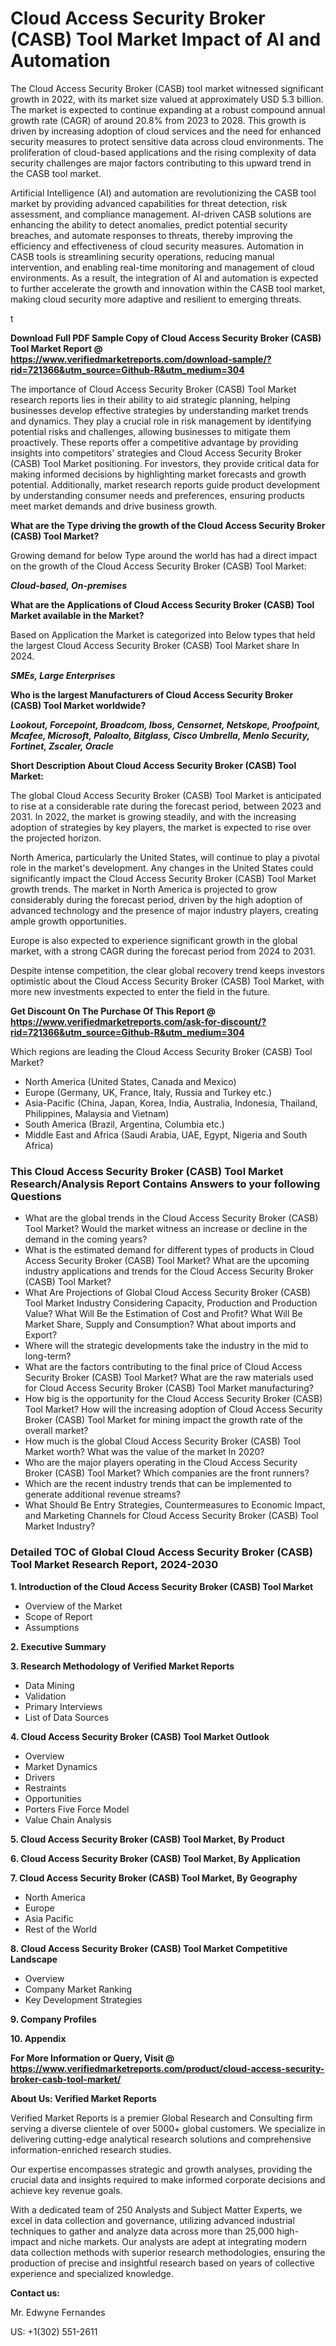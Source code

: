 <meta name="title" content="Global Cloud Access Security Broker (CASB) Tool Market Impact of AI and Automation"><meta name="description" content="The Cloud Access Security Broker (CASB) tool market witnessed significant growth in 2022, with its market size valued at approximately USD 5.3 billion. The market is e"><meta name="title" content="Cloud Access Security Broker (CASB) Tool Market Size, Share, Scope, Trends, Growth, Opportunities, Analysis, Forecast"><h1>Cloud Access Security Broker (CASB) Tool Market Impact of AI and Automation</h1><p>The Cloud Access Security Broker (CASB) tool market witnessed significant growth in 2022, with its market size valued at approximately USD 5.3 billion. The market is expected to continue expanding at a robust compound annual growth rate (CAGR) of around 20.8% from 2023 to 2028. This growth is driven by increasing adoption of cloud services and the need for enhanced security measures to protect sensitive data across cloud environments. The proliferation of cloud-based applications and the rising complexity of data security challenges are major factors contributing to this upward trend in the CASB tool market.</p><p>Artificial Intelligence (AI) and automation are revolutionizing the CASB tool market by providing advanced capabilities for threat detection, risk assessment, and compliance management. AI-driven CASB solutions are enhancing the ability to detect anomalies, predict potential security breaches, and automate responses to threats, thereby improving the efficiency and effectiveness of cloud security measures. Automation in CASB tools is streamlining security operations, reducing manual intervention, and enabling real-time monitoring and management of cloud environments. As a result, the integration of AI and automation is expected to further accelerate the growth and innovation within the CASB tool market, making cloud security more adaptive and resilient to emerging threats.</p>t</p><p id="" class=""><strong>Download Full PDF Sample Copy of Cloud Access Security Broker (CASB) Tool Market Report @ <a href="https://www.verifiedmarketreports.com/download-sample/?rid=721366&utm_source=Github-R&utm_medium=304" target="_blank">https://www.verifiedmarketreports.com/download-sample/?rid=721366&utm_source=Github-R&utm_medium=304</a></strong></p><p>The importance of&nbsp;Cloud Access Security Broker (CASB) Tool Market research reports lies in their ability to aid strategic planning, helping businesses develop effective strategies by understanding market trends and dynamics. They play a crucial role in risk management by identifying potential risks and challenges, allowing businesses to mitigate them proactively. These reports offer a competitive advantage by providing insights into competitors' strategies and Cloud Access Security Broker (CASB) Tool Market positioning. For investors, they provide critical data for making informed decisions by highlighting market forecasts and growth potential. Additionally, market research reports guide product development by understanding consumer needs and preferences, ensuring products meet market demands and drive business growth.</p><p><strong>What are the&nbsp;Type driving the growth of the Cloud Access Security Broker (CASB) Tool Market?</strong></p><p id="" class="">Growing demand for below Type around the world has had a direct impact on the growth of the Cloud Access Security Broker (CASB) Tool Market:</p><em><strong>Cloud-based, On-premises</strong></em></p><strong>What are the&nbsp;Applications&nbsp;of Cloud Access Security Broker (CASB) Tool Market available in the Market?</strong></p><p id="" class="">Based on Application the Market is categorized into Below types that held the largest Cloud Access Security Broker (CASB) Tool Market share In 2024.</p><em><strong>SMEs, Large Enterprises</strong></em></p><strong>Who is the largest Manufacturers of Cloud Access Security Broker (CASB) Tool Market worldwide?</strong></p><p><em><strong>Lookout, Forcepoint, Broadcom, Iboss, Censornet, Netskope, Proofpoint, Mcafee, Microsoft, Paloalto, Bitglass, Cisco Umbrella, Menlo Security, Fortinet, Zscaler, Oracle</strong></em></p><p id="" class=""><strong>Short Description About Cloud Access Security Broker (CASB) Tool Market:</strong></p><p>The global Cloud Access Security Broker (CASB) Tool Market is anticipated to rise at a considerable rate during the forecast period, between 2023 and 2031. In 2022, the market is growing steadily, and with the increasing adoption of strategies by key players, the market is expected to rise over the projected horizon.</p><p>North America, particularly the United States, will continue to play a pivotal role in the market's development. Any changes in the United States could significantly impact the Cloud Access Security Broker (CASB) Tool Market growth trends. The market in North America is projected to grow considerably during the forecast period, driven by the high adoption of advanced technology and the presence of major industry players, creating ample growth opportunities.</p><p>Europe is also expected to experience significant growth in the global market, with a strong CAGR during the forecast period from 2024 to 2031.</p><p>Despite intense competition, the clear global recovery trend keeps investors optimistic about the Cloud Access Security Broker (CASB) Tool Market, with more new investments expected to enter the field in the future.</p><p id="" class=""><strong>Get Discount On The Purchase Of This Report @ <a href="https://www.verifiedmarketreports.com/ask-for-discount/?rid=721366&utm_source=Github-R&utm_medium=304" target="_blank">https://www.verifiedmarketreports.com/ask-for-discount/?rid=721366&utm_source=Github-R&utm_medium=304</a></strong></p>Which regions are leading the Cloud Access Security Broker (CASB) Tool Market?</p><ul><li>North America (United States, Canada and Mexico)</li><li>Europe (Germany, UK, France, Italy, Russia and Turkey etc.)</li><li>Asia-Pacific (China, Japan, Korea, India, Australia, Indonesia, Thailand, Philippines, Malaysia and Vietnam)</li><li>South America (Brazil, Argentina, Columbia etc.)</li><li>Middle East and Africa (Saudi Arabia, UAE, Egypt, Nigeria and South Africa)</li></ul><h3 id="" class="">This Cloud Access Security Broker (CASB) Tool Market Research/Analysis Report Contains Answers to your following Questions</h3><ul><li>What are the global trends in the Cloud Access Security Broker (CASB) Tool Market? Would the market witness an increase or decline in the demand in the coming years?</li><li>What is the estimated demand for different types of products in Cloud Access Security Broker (CASB) Tool Market? What are the upcoming industry applications and trends for the Cloud Access Security Broker (CASB) Tool Market?</li><li>What Are Projections of Global Cloud Access Security Broker (CASB) Tool Market Industry Considering Capacity, Production and Production Value? What Will Be the Estimation of Cost and Profit? What Will Be Market Share, Supply and Consumption? What about imports and Export?</li><li>Where will the strategic developments take the industry in the mid to long-term?</li><li>What are the factors contributing to the final price of Cloud Access Security Broker (CASB) Tool Market? What are the raw materials used for Cloud Access Security Broker (CASB) Tool Market manufacturing?</li><li>How big is the opportunity for the Cloud Access Security Broker (CASB) Tool Market? How will the increasing adoption of Cloud Access Security Broker (CASB) Tool Market for mining impact the growth rate of the overall market?</li><li>How much is the global Cloud Access Security Broker (CASB) Tool Market worth? What was the value of the market In 2020?</li><li>Who are the major players operating in the Cloud Access Security Broker (CASB) Tool Market? Which companies are the front runners?</li><li>Which are the recent industry trends that can be implemented to generate additional revenue streams?</li><li>What Should Be Entry Strategies, Countermeasures to Economic Impact, and Marketing Channels for Cloud Access Security Broker (CASB) Tool Market Industry?</li></ul><h3 id="" class="">Detailed TOC of Global Cloud Access Security Broker (CASB) Tool Market Research Report, 2024-2030</h3><p id="" class=""><strong>1. Introduction of the Cloud Access Security Broker (CASB) Tool Market</strong></p><ul><li>Overview of the Market</li><li>Scope of Report</li><li>Assumptions</li></ul><p id="" class=""><strong>2. Executive Summary</strong></p><p id="" class=""><strong>3. Research Methodology of Verified Market Reports</strong></p><ul><li>Data Mining</li><li>Validation</li><li>Primary Interviews</li><li>List of Data Sources</li></ul><p id="" class=""><strong>4. Cloud Access Security Broker (CASB) Tool Market Outlook</strong></p><ul><li>Overview</li><li>Market Dynamics</li><li>Drivers</li><li>Restraints</li><li>Opportunities</li><li>Porters Five Force Model</li><li>Value Chain Analysis</li></ul><p id="" class=""><strong>5. Cloud Access Security Broker (CASB) Tool Market, By Product</strong></p><p id="" class=""><strong>6. Cloud Access Security Broker (CASB) Tool Market, By Application</strong></p><p id="" class=""><strong>7. Cloud Access Security Broker (CASB) Tool Market, By Geography</strong></p><ul><li>North America</li><li>Europe</li><li>Asia Pacific</li><li>Rest of the World</li></ul><p id="" class=""><strong>8. Cloud Access Security Broker (CASB) Tool Market Competitive Landscape</strong></p><ul><li>Overview</li><li>Company Market Ranking</li><li>Key Development Strategies</li></ul><p id="" class=""><strong>9. Company Profiles</strong></p><p id="" class=""><strong>10. Appendix</strong></p><p id="" class=""><strong>For More Information or Query, Visit @ <a href="https://www.verifiedmarketreports.com/product/cloud-access-security-broker-casb-tool-market/" target="_blank">https://www.verifiedmarketreports.com/product/cloud-access-security-broker-casb-tool-market/</a></strong></p><p id="" class=""><strong>About Us: Verified Market Reports</strong></p><p id="" class="">Verified Market Reports is a premier Global Research and Consulting firm serving a diverse clientele of over 5000+ global customers. We specialize in delivering cutting-edge analytical research solutions and comprehensive information-enriched research studies.</p><p id="" class="">Our expertise encompasses strategic and growth analyses, providing the crucial data and insights required to make informed corporate decisions and achieve key revenue goals.</p><p id="" class="">With a dedicated team of 250 Analysts and Subject Matter Experts, we excel in data collection and governance, utilizing advanced industrial techniques to gather and analyze data across more than 25,000 high-impact and niche markets. Our analysts are adept at integrating modern data collection methods with superior research methodologies, ensuring the production of precise and insightful research based on years of collective experience and specialized knowledge.</p><p id="" class=""><strong>Contact us:</strong></p><p id="" class="">Mr. Edwyne Fernandes</p><p id="" class="">US: +1(302) 551-2611</p>